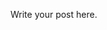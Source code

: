 <!--
.. title: First Post
.. slug: first-post
.. date: 2019-04-06 16:41:16 UTC-04:00
.. tags: 
.. category: 
.. link: 
.. description: 
.. type: text
.. status: draft
-->

Write your post here.
